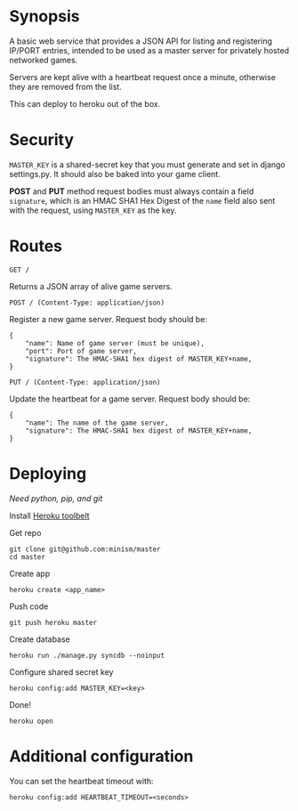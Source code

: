 # Synopsis

A basic web service that provides a JSON API for listing and registering IP/PORT entries, intended to be used as a master server for privately hosted networked games.

Servers are kept alive with a heartbeat request once a minute, otherwise they are removed from the list.

This can deploy to heroku out of the box.

# Security

``MASTER_KEY`` is a shared-secret key that you must generate and set in django settings.py.  It should also be baked into your game client.

**POST** and **PUT** method request bodies must always contain a field ``signature``, which is an HMAC SHA1 Hex Digest of the ``name`` field also sent with the request, using ``MASTER_KEY`` as the key.



# Routes

``GET /``

Returns a JSON array of alive game servers.


``POST / (Content-Type: application/json)``

Register a new game server.  Request body should be: 

    {
        "name": Name of game server (must be unique),
        "port": Port of game server,
        "signature": The HMAC-SHA1 hex digest of MASTER_KEY+name,
    }
    
``PUT / (Content-Type: application/json)``

Update the heartbeat for a game server.  Request body should be: 

    {
        "name": The name of the game server,
        "signature": The HMAC-SHA1 hex digest of MASTER_KEY+name,
    }

# Deploying

*Need python, pip, and git*

Install [Heroku toolbelt](https://toolbelt.herokuapp.com/)

Get repo

    git clone git@github.com:minism/master
    cd master

Create app

    heroku create <app_name>

Push code

    git push heroku master

Create database

    heroku run ./manage.py syncdb --noinput
    
Configure shared secret key

    heroku config:add MASTER_KEY=<key>
    
Done!

    heroku open

# Additional configuration

You can set the heartbeat timeout with:

    heroku config:add HEARTBEAT_TIMEOUT=<seconds>